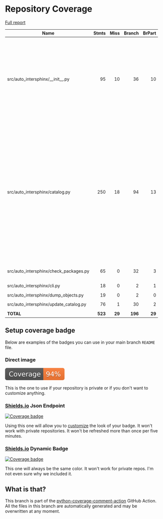 # Repository Coverage

[Full report](https://htmlpreview.github.io/?https://github.com/idiap/auto-intersphinx/blob/python-coverage-comment-action-data/htmlcov/index.html)

| Name                                     |    Stmts |     Miss |   Branch |   BrPart |   Cover |   Missing |
|----------------------------------------- | -------: | -------: | -------: | -------: | ------: | --------: |
| src/auto\_intersphinx/\_\_init\_\_.py    |       95 |       10 |       36 |       10 |     85% |154->158, 159, 167-168, 172, 203-204, 243-244, 263, 283->287, 289, 290->exit |
| src/auto\_intersphinx/catalog.py         |      250 |       18 |       94 |       13 |     91% |44, 101, 102->117, 103->102, 108->102, 111-112, 148-149, 161-162, 214->217, 220, 224->217, 277-279, 304, 313, 500, 514-517, 598 |
| src/auto\_intersphinx/check\_packages.py |       65 |        0 |       32 |        3 |     97% |69->75, 75->38, 78->38 |
| src/auto\_intersphinx/cli.py             |       18 |        0 |        2 |        1 |     95% |  19->exit |
| src/auto\_intersphinx/dump\_objects.py   |       19 |        0 |        2 |        0 |    100% |           |
| src/auto\_intersphinx/update\_catalog.py |       76 |        1 |       30 |        2 |     97% |70->73, 82 |
|                                **TOTAL** |  **523** |   **29** |  **196** |   **29** | **92%** |           |


## Setup coverage badge

Below are examples of the badges you can use in your main branch `README` file.

### Direct image

[![Coverage badge](https://raw.githubusercontent.com/idiap/auto-intersphinx/python-coverage-comment-action-data/badge.svg)](https://htmlpreview.github.io/?https://github.com/idiap/auto-intersphinx/blob/python-coverage-comment-action-data/htmlcov/index.html)

This is the one to use if your repository is private or if you don't want to customize anything.

### [Shields.io](https://shields.io) Json Endpoint

[![Coverage badge](https://img.shields.io/endpoint?url=https://raw.githubusercontent.com/idiap/auto-intersphinx/python-coverage-comment-action-data/endpoint.json)](https://htmlpreview.github.io/?https://github.com/idiap/auto-intersphinx/blob/python-coverage-comment-action-data/htmlcov/index.html)

Using this one will allow you to [customize](https://shields.io/endpoint) the look of your badge.
It won't work with private repositories. It won't be refreshed more than once per five minutes.

### [Shields.io](https://shields.io) Dynamic Badge

[![Coverage badge](https://img.shields.io/badge/dynamic/json?color=brightgreen&label=coverage&query=%24.message&url=https%3A%2F%2Fraw.githubusercontent.com%2Fidiap%2Fauto-intersphinx%2Fpython-coverage-comment-action-data%2Fendpoint.json)](https://htmlpreview.github.io/?https://github.com/idiap/auto-intersphinx/blob/python-coverage-comment-action-data/htmlcov/index.html)

This one will always be the same color. It won't work for private repos. I'm not even sure why we included it.

## What is that?

This branch is part of the
[python-coverage-comment-action](https://github.com/marketplace/actions/python-coverage-comment)
GitHub Action. All the files in this branch are automatically generated and may be
overwritten at any moment.